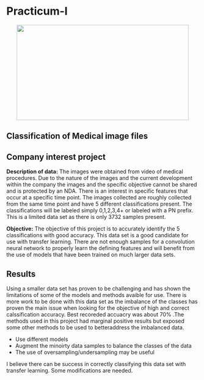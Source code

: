 # Practicum-I
<p align="center">
  <img width="450" height="250" src="https://gdb.voanews.com/A13A1BE6-4C25-48DF-B44F-253481BD4333_w1023_r1_s.jpg">
</p>

## Classification of Medical image files
## Company interest project

**Description of data:**
The images were obtained from video of medical procedures.  Due to the nature of the images and the current development within the company the images and the specific objective cannot be shared and is protected by an NDA.  There is an interest in specific features that occur at a specific time point.  The images collected are roughly collected from the same time point and have 5 different classifications present.  The classifications will be labeled simply 0,1,2,3,4+ or labeled with a PN prefix.  This is a limited data set as there is only 3732 samples present.  

**Objective:**
The objective of this project is to accurately identify the 5 classifications with good accuracy.  This data set is a good candidate for use with transfer learning.  There are not enough samples for a convolution neural network to properly learn the defining features and will benefit from the use of models that have been trained on much larger data sets.
## Results
Using a smaller data set has proven to be challenging and has shown the limitations of some of the models and methods avaible for use.  There is more work to be done with this data set as the imbalance of the classes has proven the main issue when looking for the objective of high and correct calssification accuracy.  Best recoreded accuacry was about 70% .The methods used in this project had marginal positive results but exposed some other methods to be used to betteraddress the imbalanced data.

* Use different models
* Augment the minoirty data samples to balance the classes of the data
* The use of oversampling/undersampling may be useful

I believe there can be success in correctly classifying this data set with transfer learning. Some modifications are needed.
